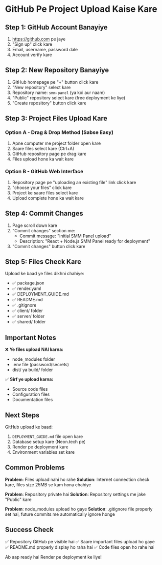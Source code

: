 # GitHub Pe Project Upload Kaise Kare

## Step 1: GitHub Account Banayiye
1. https://github.com pe jaye
2. "Sign up" click kare
3. Email, username, password dale
4. Account verify kare

## Step 2: New Repository Banayiye
1. GitHub homepage pe "+" button click kare
2. "New repository" select kare
3. Repository name: `smm-panel` (ya koi aur naam)
4. "Public" repository select kare (free deployment ke liye)
5. "Create repository" button click kare

## Step 3: Project Files Upload Kare

### Option A - Drag & Drop Method (Sabse Easy)
1. Apne computer me project folder open kare
2. Saare files select kare (Ctrl+A)
3. GitHub repository page pe drag kare
4. Files upload hone ka wait kare

### Option B - GitHub Web Interface
1. Repository page pe "uploading an existing file" link click kare
2. "choose your files" click kare
3. Project ke saare files select kare
4. Upload complete hone ka wait kare

## Step 4: Commit Changes
1. Page scroll down kare
2. "Commit changes" section me:
   - Commit message: "Initial SMM Panel upload"
   - Description: "React + Node.js SMM Panel ready for deployment"
3. "Commit changes" button click kare

## Step 5: Files Check Kare

Upload ke baad ye files dikhni chahiye:
- ✅ package.json
- ✅ render.yaml
- ✅ DEPLOYMENT_GUIDE.md
- ✅ README.md
- ✅ .gitignore
- ✅ client/ folder
- ✅ server/ folder
- ✅ shared/ folder

## Important Notes

❌ **Ye files upload NAI karna:**
- node_modules folder
- .env file (password/secrets)
- dist/ ya build/ folder

✅ **Sirf ye upload karna:**
- Source code files
- Configuration files
- Documentation files

## Next Steps

GitHub upload ke baad:
1. `DEPLOYMENT_GUIDE.md` file open kare
2. Database setup kare (Neon.tech pe)
3. Render pe deployment kare
4. Environment variables set kare

## Common Problems

**Problem**: Files upload nahi ho rahe
**Solution**: Internet connection check kare, files size 25MB se kam hona chahiye

**Problem**: Repository private hai
**Solution**: Repository settings me jake "Public" kare

**Problem**: node_modules upload ho gaye
**Solution**: .gitignore file properly set hai, future commits me automatically ignore honge

## Success Check

✅ Repository GitHub pe visible hai
✅ Saare important files upload ho gaye
✅ README.md properly display ho raha hai
✅ Code files open ho rahe hai

Ab aap ready hai Render pe deployment ke liye!